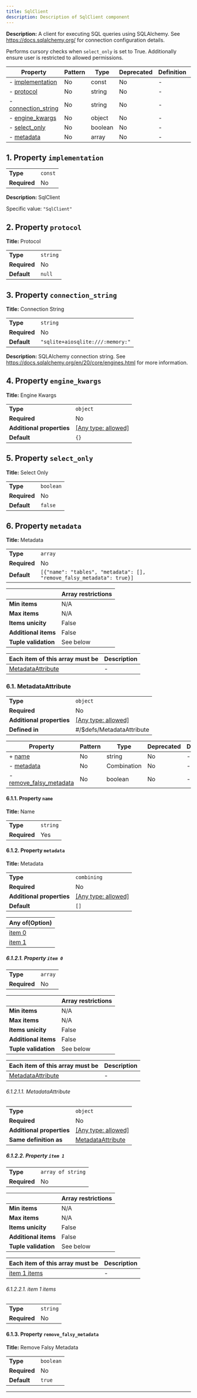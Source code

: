 ```yaml
---
title: SqlClient
description: Description of SqlClient component
---
```


**Description:** A client for executing SQL queries using SQLAlchemy.
See https://docs.sqlalchemy.org/ for connection configuration details.

Performs cursory checks when `select_only` is set to True. Additionally ensure user is restricted to allowed permissions.

| Property                                   | Pattern | Type    | Deprecated | Definition | Title/Description |
| ------------------------------------------ | ------- | ------- | ---------- | ---------- | ----------------- |
| - [implementation](#implementation )       | No      | const   | No         | -          | SqlClient         |
| - [protocol](#protocol )                   | No      | string  | No         | -          | Protocol          |
| - [connection_string](#connection_string ) | No      | string  | No         | -          | Connection String |
| - [engine_kwargs](#engine_kwargs )         | No      | object  | No         | -          | Engine Kwargs     |
| - [select_only](#select_only )             | No      | boolean | No         | -          | Select Only       |
| - [metadata](#metadata )                   | No      | array   | No         | -          | Metadata          |

## <a name="implementation"></a>1. Property `implementation`

|              |         |
| ------------ | ------- |
| **Type**     | `const` |
| **Required** | No      |

**Description:** SqlClient

Specific value: `"SqlClient"`

## <a name="protocol"></a>2. Property `protocol`

**Title:** Protocol

|              |          |
| ------------ | -------- |
| **Type**     | `string` |
| **Required** | No       |
| **Default**  | `null`   |

## <a name="connection_string"></a>3. Property `connection_string`

**Title:** Connection String

|              |                                  |
| ------------ | -------------------------------- |
| **Type**     | `string`                         |
| **Required** | No                               |
| **Default**  | `"sqlite+aiosqlite:///:memory:"` |

**Description:** SQLAlchemy connection string. See https://docs.sqlalchemy.org/en/20/core/engines.html for more information.

## <a name="engine_kwargs"></a>4. Property `engine_kwargs`

**Title:** Engine Kwargs

|                           |                                                                           |
| ------------------------- | ------------------------------------------------------------------------- |
| **Type**                  | `object`                                                                  |
| **Required**              | No                                                                        |
| **Additional properties** | [[Any type: allowed]](# "Additional Properties of any type are allowed.") |
| **Default**               | `{}`                                                                      |

## <a name="select_only"></a>5. Property `select_only`

**Title:** Select Only

|              |           |
| ------------ | --------- |
| **Type**     | `boolean` |
| **Required** | No        |
| **Default**  | `false`   |

## <a name="metadata"></a>6. Property `metadata`

**Title:** Metadata

|              |                                                                       |
| ------------ | --------------------------------------------------------------------- |
| **Type**     | `array`                                                               |
| **Required** | No                                                                    |
| **Default**  | `[{"name": "tables", "metadata": [], "remove_falsy_metadata": true}]` |

|                      | Array restrictions |
| -------------------- | ------------------ |
| **Min items**        | N/A                |
| **Max items**        | N/A                |
| **Items unicity**    | False              |
| **Additional items** | False              |
| **Tuple validation** | See below          |

| Each item of this array must be      | Description |
| ------------------------------------ | ----------- |
| [MetadataAttribute](#metadata_items) | -           |

### <a name="autogenerated_heading_2"></a>6.1. MetadataAttribute

|                           |                                                                           |
| ------------------------- | ------------------------------------------------------------------------- |
| **Type**                  | `object`                                                                  |
| **Required**              | No                                                                        |
| **Additional properties** | [[Any type: allowed]](# "Additional Properties of any type are allowed.") |
| **Defined in**            | #/$defs/MetadataAttribute                                                 |

| Property                                                          | Pattern | Type        | Deprecated | Definition | Title/Description     |
| ----------------------------------------------------------------- | ------- | ----------- | ---------- | ---------- | --------------------- |
| + [name](#metadata_items_name )                                   | No      | string      | No         | -          | Name                  |
| - [metadata](#metadata_items_metadata )                           | No      | Combination | No         | -          | Metadata              |
| - [remove_falsy_metadata](#metadata_items_remove_falsy_metadata ) | No      | boolean     | No         | -          | Remove Falsy Metadata |

#### <a name="metadata_items_name"></a>6.1.1. Property `name`

**Title:** Name

|              |          |
| ------------ | -------- |
| **Type**     | `string` |
| **Required** | Yes      |

#### <a name="metadata_items_metadata"></a>6.1.2. Property `metadata`

**Title:** Metadata

|                           |                                                                           |
| ------------------------- | ------------------------------------------------------------------------- |
| **Type**                  | `combining`                                                               |
| **Required**              | No                                                                        |
| **Additional properties** | [[Any type: allowed]](# "Additional Properties of any type are allowed.") |
| **Default**               | `[]`                                                                      |

| Any of(Option)                              |
| ------------------------------------------- |
| [item 0](#metadata_items_metadata_anyOf_i0) |
| [item 1](#metadata_items_metadata_anyOf_i1) |

##### <a name="metadata_items_metadata_anyOf_i0"></a>6.1.2.1. Property `item 0`

|              |         |
| ------------ | ------- |
| **Type**     | `array` |
| **Required** | No      |

|                      | Array restrictions |
| -------------------- | ------------------ |
| **Min items**        | N/A                |
| **Max items**        | N/A                |
| **Items unicity**    | False              |
| **Additional items** | False              |
| **Tuple validation** | See below          |

| Each item of this array must be                              | Description |
| ------------------------------------------------------------ | ----------- |
| [MetadataAttribute](#metadata_items_metadata_anyOf_i0_items) | -           |

###### <a name="autogenerated_heading_3"></a>6.1.2.1.1. MetadataAttribute

|                           |                                                                           |
| ------------------------- | ------------------------------------------------------------------------- |
| **Type**                  | `object`                                                                  |
| **Required**              | No                                                                        |
| **Additional properties** | [[Any type: allowed]](# "Additional Properties of any type are allowed.") |
| **Same definition as**    | [MetadataAttribute](#metadata_items)                                      |

##### <a name="metadata_items_metadata_anyOf_i1"></a>6.1.2.2. Property `item 1`

|              |                   |
| ------------ | ----------------- |
| **Type**     | `array of string` |
| **Required** | No                |

|                      | Array restrictions |
| -------------------- | ------------------ |
| **Min items**        | N/A                |
| **Max items**        | N/A                |
| **Items unicity**    | False              |
| **Additional items** | False              |
| **Tuple validation** | See below          |

| Each item of this array must be                         | Description |
| ------------------------------------------------------- | ----------- |
| [item 1 items](#metadata_items_metadata_anyOf_i1_items) | -           |

###### <a name="autogenerated_heading_4"></a>6.1.2.2.1. item 1 items

|              |          |
| ------------ | -------- |
| **Type**     | `string` |
| **Required** | No       |

#### <a name="metadata_items_remove_falsy_metadata"></a>6.1.3. Property `remove_falsy_metadata`

**Title:** Remove Falsy Metadata

|              |           |
| ------------ | --------- |
| **Type**     | `boolean` |
| **Required** | No        |
| **Default**  | `true`    |

----------------------------------------------------------------------------------------------------------------------------
